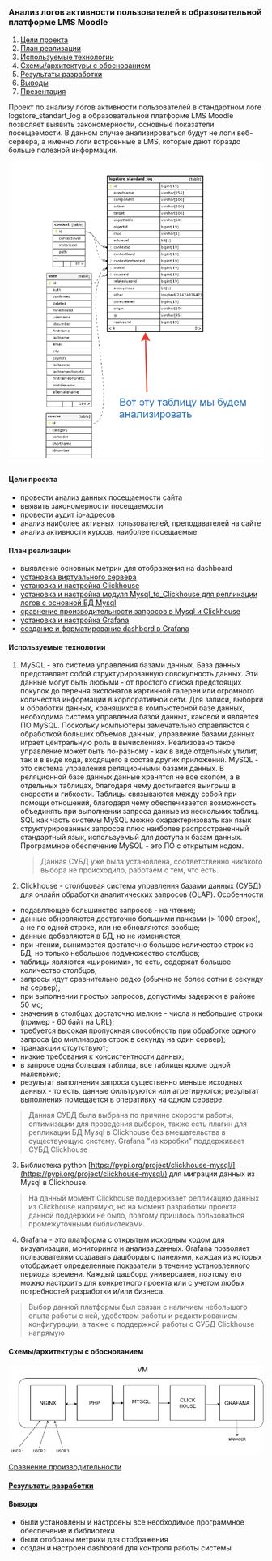 ### Анализ логов активности пользователей в образовательной платформе LMS Moodle

1. [Цели проекта](#цели-проекта)
2. [План реализации](#план-реализации)
3. [Используемые технологии](#используемые-технологии)
4. [Схемы/архитектуры с обоснованием](#Схемыархитектуры-с-обоснованием)
5. [Результаты разработки](./install/Grafana_dash.md)
6. [Выводы](#выводы)
7. [Презентация](./presentation/present.pdf)

Проект по анализу логов активности пользователей в стандартном логе logstore_standart_log в образовательной платформе LMS Moodle позволяет выявить закономерности, основные показатели посещаемости. В данном случае анализироваться будут не логи веб-сервера, а именно логи встроенные в LMS, которые дают гораздо больше полезной информации.

![](./img/2022-12-13_13-35-45.png)

#### Цели проекта
- провести анализ данных посещаемости сайта
- выявить закономерности посещаемости
- провести аудит ip-адресов 
- анализ наиболее активных пользователей, преподавателей на сайте
- анализ активности курсов, наиболее посещаемые

#### План реализации
- выявление основных метрик для отображения на dashboard
- [установка виртуального сервера](./install/VM.md)
- [установка и настройка Clickhouse](./install/Clickhouse.md)
- [установка и настройка модуля Mysql_to_Clickhouse для репликации логов с основной БД Mysql](./install/Mysql_to_click.md)
- [сравнение производительности запросов в Mysql и Clickhouse](./install/Test_DB.md)
- [установка и настройка Grafana](./install/Grafana.md)
- [создание и форматирование dashbord в Grafana](./install/Grafana_dash.md)

#### Используемые технологии
1. MySQL - это система управления базами данных.
    База данных представляет собой структурированную совокупность данных. Эти данные могут быть любыми - от простого списка предстоящих покупок до перечня экспонатов картинной галереи или огромного количества информации в корпоративной сети. Для записи, выборки и обработки данных, хранящихся в компьютерной базе данных, необходима система управления базой данных, каковой и является ПО MySQL. Поскольку компьютеры замечательно справляются с обработкой больших объемов данных, управление базами данных играет центральную роль в вычислениях. Реализовано такое управление может быть по-разному - как в виде отдельных утилит, так и в виде кода, входящего в состав других приложений. MySQL - это система управления реляционными базами данных. В реляционной базе данных данные хранятся не все скопом, а в отдельных таблицах, благодаря чему достигается выигрыш в скорости и гибкости. Таблицы связываются между собой при помощи отношений, благодаря чему обеспечивается возможность объединять при выполнении запроса данные из нескольких таблиц. SQL как часть системы MySQL можно охарактеризовать как язык структурированных запросов плюс наиболее распространенный стандартный язык, используемый для доступа к базам данных. Программное обеспечение MySQL - это ПО с открытым кодом.

    > Данная СУБД уже была установлена, соответственно никакого выбора не происходило, работаем с тем, что есть.

2. Clickhouse - столбцовая система управления базами данных (СУБД) для онлайн обработки аналитических запросов (OLAP).
Особенности
- подавляющее большинство запросов - на чтение;
- данные обновляются достаточно большими пачками (> 1000 строк), а не по одной строке, или не обновляются вообще;
- данные добавляются в БД, но не изменяются;
- при чтении, вынимается достаточно большое количество строк из БД, но только небольшое подмножество столбцов;
- таблицы являются «широкими», то есть, содержат большое количество столбцов;
- запросы идут сравнительно редко (обычно не более сотни в секунду на сервер);
- при выполнении простых запросов, допустимы задержки в районе 50 мс;
- значения в столбцах достаточно мелкие - числа и небольшие строки (пример - 60 байт на URL);
- требуется высокая пропускная способность при обработке одного запроса (до миллиардов строк в секунду на один сервер);
- транзакции отсутствуют;
- низкие требования к консистентности данных;
- в запросе одна большая таблица, все таблицы кроме одной маленькие;
- результат выполнения запроса существенно меньше исходных данных - то есть, данные фильтруются или агрегируются; результат выполнения помещается в оперативку на одном сервере.

> Данная СУБД была выбрана по причине скорости работы, оптимизации для проведения выборок, также есть плагин для репликации БД Mysql в Clickhouse без вмешательства в существующую систему. Grafana "из коробки" поддерживает СУБД Clickhouse

3. Библиотека python [https://pypi.org/project/clickhouse-mysql/](https://pypi.org/project/clickhouse-mysql/) для миграции данных из Mysql в Clickhouse.

> На данный момент Clickhouse поддерживает репликацию данных из Clickhouse напрямую, но на момент разработки проекта данной поддержки не было, поэтому пришлось пользоваться промежуточными библиотеками.

4. Grafana - это платформа с открытым исходным кодом для визуализации, мониторинга и анализа данных.  Grafana позволяет пользователям создавать дашборды с панелями, каждая из которых отображает определенные показатели в течение установленного периода времени. Каждый дашборд универсален, поэтому его можно настроить для конкретного проекта или с учетом любых потребностей разработки и/или бизнеса.

> Выбор данной платформы был связан с наличием небольшого опыта работы с ней, удобством работы и редактированием конфигурации, а также с поддержкой работы с СУБД Clickhouse напрямую

#### Схемы/архитектуры с обоснованием 

![](./img/diagram.png)

[Сравнение производительности](./install/Test_DB.md)

#### [Результаты разработки](./install/Grafana_dash.md) 

#### Выводы
- были установлены и настроены все необходимое программное обеспечение и библиотеки
- были отобраны метрики для отображения 
- создан и настроен dashboard для контроля работы системы